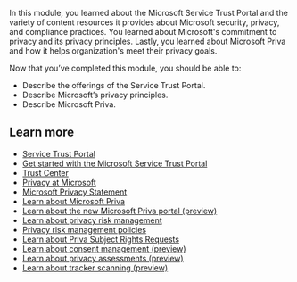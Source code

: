 
In this module, you learned about the Microsoft Service Trust Portal and the variety of content resources it provides about Microsoft security, privacy, and compliance practices. You learned about Microsoft's commitment to privacy and its privacy principles.  Lastly, you learned about Microsoft Priva and how it helps organization's meet their privacy goals.

Now that you’ve completed this module, you should be able to:

- Describe the offerings of the Service Trust Portal.
- Describe Microsoft’s privacy principles.
- Describe Microsoft Priva.

## Learn more

- [Service Trust Portal](https://servicetrust.microsoft.com/)
- [Get started with the Microsoft Service Trust Portal](/microsoft-365/compliance/get-started-with-service-trust-portal?view=o365-worldwide)
- [Trust Center](https://www.microsoft.com/trust-center)
- [Privacy at Microsoft](https://privacy.microsoft.com/)
- [Microsoft Privacy Statement](https://privacy.microsoft.com/privacystatement)
- [Learn about Microsoft Priva](/privacy/priva/priva-overview)
- [Learn about the new Microsoft Priva portal (preview)](/privacy/priva/priva-portal)
- [Learn about privacy risk management](/privacy/priva/risk-management)
- [Privacy risk management policies](/privacy/priva/risk-management-policies)
- [Learn about Priva Subject Rights Requests](/privacy/priva/subject-rights-requests)
- [Learn about consent management (preview)](/privacy/priva/consent-management)
- [Learn about privacy assessments (preview)](/privacy/priva/privacy-assessments)
- [Learn about tracker scanning (preview)](/privacy/priva/tracker-scanning)
